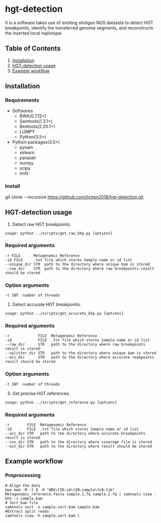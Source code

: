 # hgt-detection
It is a software takes use of existing shotgun NGS datasets to detect HGT breakpoints, identify the transferred genome segments, and reconstructs the inserted local haplotype.
## Table of Contents
1. [Installation](#readme)
2. [HGT-detection usage](#readme)
3. [Example workflow](#readme)
## Installation
### Requirements
- Softwares
  - BWA(0.7.12+)
  - Samtools(1.3.1+)
  - Bedtools(2.20.1+)
  - LUMPY
  - Python(3.5+)
- Python packages(3.5+)
  - pysam
  - sklearn
  - parasail
  - numpy
  - scipy
  - lmfit
### Install
git clone --recursive https://github.com/lichen2018/hgt-detection.git
## HGT-detection usage
1. Detect raw HGT breakpoints.
```
usage: python ../scripts/get_raw_bkp.py [options]
```
### Required arguments
  ```
  -r FILE      Metagenomic Reference
  -id FILE     .txt file which stores Sample name or id list
  --unique_dir STR  path to the directory where unique bam is stored
  --raw_dir    STR  path to the directory where raw breakpoints result should be stored
  ```
### Option arguments
  ```
  -t INT  number of threads 
  ```
2. Detect accurate HGT breakpoints.
```
usage: python ../scripts/get_accurate_bkp.py [options]
```
### Required arguments
  ```
  -r             FILE  Metagenomic Reference
  -id            FILE  .txt file which stores Sample name or id list
  --raw_dir      STR   path to the directory where raw breakpoints result is stored
  --splitter_dir STR   path to the directory where unique bam is stored
  --acc_dir      STR   path to the directory where accurate reakpoints result should be stored
  ```
### Option arguments
  ```
  -t INT  number of threads 
  ```
3. Get precise HGT references.
```
usage: python ../scripts/get_reference.py [options]
```
### Required arguments
  ```
  -r        FILE  Metagenomic Reference
  -id       FILE  .txt file which stores Sample name or id list
  --acc_dir STR   path to the directory where accurate breakpoints result is stored
  --cov_dir STR   path to the directory where coverage file is stored
  --out_dir STR   path to the directory where result should be stored
  ```
## Example workflow
### Preprocessing
```
# Align the data
bwa mem -M -t 8 -R "@RG\tID:id\tSM:sample\tLB:lib" Metagenomic_reference.fasta sample.1.fq sample.2.fq | samtools view -bhS -> sample.bam
# Sort bam file
samtools sort -o sample.sort.bam sample.bam
#Extract split reads
samtools view -h sample.sort.bam \
```
